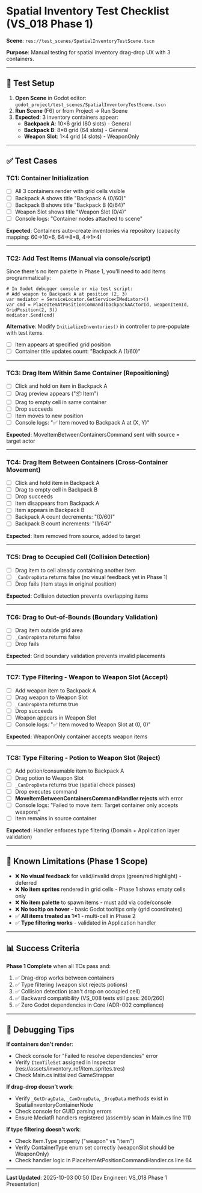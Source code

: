 # Spatial Inventory Test Checklist (VS_018 Phase 1)

**Scene**: `res://test_scenes/SpatialInventoryTestScene.tscn`

**Purpose**: Manual testing for spatial inventory drag-drop UX with 3 containers.

---

## 🎯 Test Setup

1. **Open Scene** in Godot editor: `godot_project/test_scenes/SpatialInventoryTestScene.tscn`
2. **Run Scene** (F6) or from Project → Run Scene
3. **Expected**: 3 inventory containers appear:
   - **Backpack A**: 10×6 grid (60 slots) - General
   - **Backpack B**: 8×8 grid (64 slots) - General
   - **Weapon Slot**: 1×4 grid (4 slots) - WeaponOnly

---

## ✅ Test Cases

### **TC1: Container Initialization**
- [ ] All 3 containers render with grid cells visible
- [ ] Backpack A shows title "Backpack A (0/60)"
- [ ] Backpack B shows title "Backpack B (0/64)"
- [ ] Weapon Slot shows title "Weapon Slot (0/4)"
- [ ] Console logs: "Container nodes attached to scene"

**Expected**: Containers auto-create inventories via repository (capacity mapping: 60→10×6, 64→8×8, 4→1×4)

---

### **TC2: Add Test Items** (Manual via console/script)
Since there's no item palette in Phase 1, you'll need to add items programmatically:

```gdscript
# In Godot debugger console or via test script:
# Add weapon to Backpack A at position (2, 3)
var mediator = ServiceLocator.GetService<IMediator>()
var cmd = PlaceItemAtPositionCommand(backpackAActorId, weaponItemId, GridPosition(2, 3))
mediator.Send(cmd)
```

**Alternative**: Modify `InitializeInventories()` in controller to pre-populate with test items.

- [ ] Item appears at specified grid position
- [ ] Container title updates count: "Backpack A (1/60)"

---

### **TC3: Drag Item Within Same Container** (Repositioning)
- [ ] Click and hold on item in Backpack A
- [ ] Drag preview appears ("📦 Item")
- [ ] Drag to empty cell in same container
- [ ] Drop succeeds
- [ ] Item moves to new position
- [ ] Console logs: "✅ Item moved to Backpack A at (X, Y)"

**Expected**: MoveItemBetweenContainersCommand sent with source = target actor

---

### **TC4: Drag Item Between Containers** (Cross-Container Movement)
- [ ] Click and hold item in Backpack A
- [ ] Drag to empty cell in Backpack B
- [ ] Drop succeeds
- [ ] Item disappears from Backpack A
- [ ] Item appears in Backpack B
- [ ] Backpack A count decrements: "(0/60)"
- [ ] Backpack B count increments: "(1/64)"

**Expected**: Item removed from source, added to target

---

### **TC5: Drag to Occupied Cell** (Collision Detection)
- [ ] Drag item to cell already containing another item
- [ ] `_CanDropData` returns false (no visual feedback yet in Phase 1)
- [ ] Drop fails (item stays in original position)

**Expected**: Collision detection prevents overlapping items

---

### **TC6: Drag to Out-of-Bounds** (Boundary Validation)
- [ ] Drag item outside grid area
- [ ] `_CanDropData` returns false
- [ ] Drop fails

**Expected**: Grid boundary validation prevents invalid placements

---

### **TC7: Type Filtering - Weapon to Weapon Slot** (Accept)
- [ ] Add weapon item to Backpack A
- [ ] Drag weapon to Weapon Slot
- [ ] `_CanDropData` returns true
- [ ] Drop succeeds
- [ ] Weapon appears in Weapon Slot
- [ ] Console logs: "✅ Item moved to Weapon Slot at (0, 0)"

**Expected**: WeaponOnly container accepts weapon items

---

### **TC8: Type Filtering - Potion to Weapon Slot** (Reject)
- [ ] Add potion/consumable item to Backpack A
- [ ] Drag potion to Weapon Slot
- [ ] `_CanDropData` returns true (spatial check passes)
- [ ] Drop executes command
- [ ] **MoveItemBetweenContainersCommandHandler rejects** with error
- [ ] Console logs: "Failed to move item: Target container only accepts weapons"
- [ ] Item remains in source container

**Expected**: Handler enforces type filtering (Domain + Application layer validation)

---

## 🐛 Known Limitations (Phase 1 Scope)

- ❌ **No visual feedback** for valid/invalid drops (green/red highlight) - deferred
- ❌ **No item sprites** rendered in grid cells - Phase 1 shows empty cells only
- ❌ **No item palette** to spawn items - must add via code/console
- ❌ **No tooltip on hover** - basic Godot tooltips only (grid coordinates)
- ✅ **All items treated as 1×1** - multi-cell in Phase 2
- ✅ **Type filtering works** - validated in Application handler

---

## 📊 Success Criteria

**Phase 1 Complete** when all TCs pass and:
1. ✅ Drag-drop works between containers
2. ✅ Type filtering (weapon slot rejects potions)
3. ✅ Collision detection (can't drop on occupied cell)
4. ✅ Backward compatibility (VS_008 tests still pass: 260/260)
5. ✅ Zero Godot dependencies in Core (ADR-002 compliance)

---

## 🔧 Debugging Tips

**If containers don't render**:
- Check console for "Failed to resolve dependencies" error
- Verify `ItemTileSet` assigned in Inspector (res://assets/inventory_ref/item_sprites.tres)
- Check Main.cs initialized GameStrapper

**If drag-drop doesn't work**:
- Verify `_GetDragData`, `_CanDropData`, `_DropData` methods exist in SpatialInventoryContainerNode
- Check console for GUID parsing errors
- Ensure MediatR handlers registered (assembly scan in Main.cs line 111)

**If type filtering doesn't work**:
- Check Item.Type property ("weapon" vs "item")
- Verify ContainerType enum set correctly (weaponSlot should be WeaponOnly)
- Check handler logic in PlaceItemAtPositionCommandHandler.cs line 64

---

**Last Updated**: 2025-10-03 00:50 (Dev Engineer: VS_018 Phase 1 Presentation)
